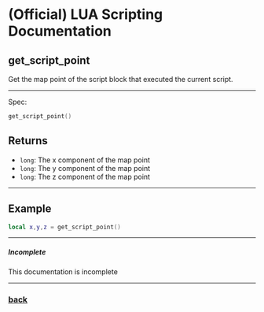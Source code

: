 
# (Official) LUA Scripting Documentation

## get_script_point

Get the map point of the script block that executed the current script.

___

Spec:

```lua
get_script_point()
```

## Returns

- `long`: The x component of the map point
- `long`: The y component of the map point
- `long`: The z component of the map point

___

## Example

```lua
local x,y,z = get_script_point()
```

___

##### Incomplete

This documentation is incomplete

___

### [back](../getters)
